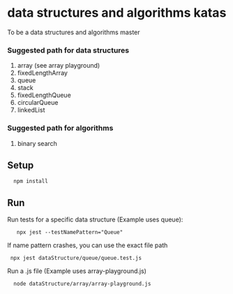 # data structures and algorithms katas

To be a data structures and algorithms master

### Suggested path for data structures

1. array (see array playground)
1. fixedLengthArray
1. queue
1. stack
1. fixedLengthQueue
1. circularQueue
1. linkedList

### Suggested path for algorithms

1. binary search

## Setup

```
  npm install
```

## Run

Run tests for a specific data structure (Example uses queue):

```
   npx jest --testNamePattern="Queue"
```

If name pattern crashes, you can use the exact file path

```
 npx jest dataStructure/queue/queue.test.js
```

Run a .js file (Example uses array-playground.js)

```
  node dataStructure/array/array-playground.js
```
